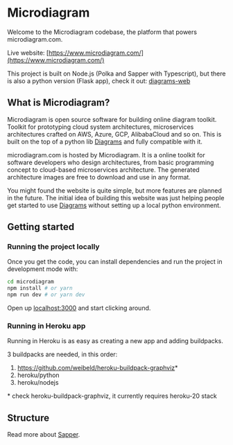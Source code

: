 # Microdiagram

Welcome to the Microdiagram codebase, the platform that powers microdiagram.com.

Live website: [https://www.microdiagram.com/](https://www.microdiagram.com/)

This project is built on Node.js (Polka and Sapper with Typescript), but there is also a python version (Flask app), check it out: [diagrams-web](https://github.com/diagrams-web/diagrams-web)

## What is Microdiagram?

Microdiagram is open source software for building online diagram toolkit. Toolkit for prototyping cloud system architectures, microservices architectures crafted on AWS, Azure, GCP, AlibabaCloud and so on. This is built on the top of a python lib [Diagrams](https://github.com/mingrammer/diagrams) and fully compatible with it.

microdiagram.com is hosted by Microdiagram. It is a online toolkit for software developers who design architectures, from basic programming concept to cloud-based microservices architecture. The generated architecture images are free to download and use in any format.

You might found the website is quite simple, but more features are planned in the future. The initial idea of building this website was just helping people get started to use [Diagrams](https://github.com/mingrammer/diagrams) without setting up a local python environment.

## Getting started

### Running the project locally

Once you get the code, you can install dependencies and run the project in development mode with:

```bash
cd microdiagram
npm install # or yarn
npm run dev # or yarn dev
```

Open up [localhost:3000](http://localhost:3000) and start clicking around.

### Running in Heroku app
Running in Heroku is as easy as creating a new app and adding buildpacks.

3 buildpacks are needed, in this order:

1. https://github.com/weibeld/heroku-buildpack-graphviz*
2. heroku/python
3. heroku/nodejs

\* check heroku-buildpack-graphviz, it currently requires heroku-20 stack


## Structure

Read more about [Sapper](./SapperDoc.md).
